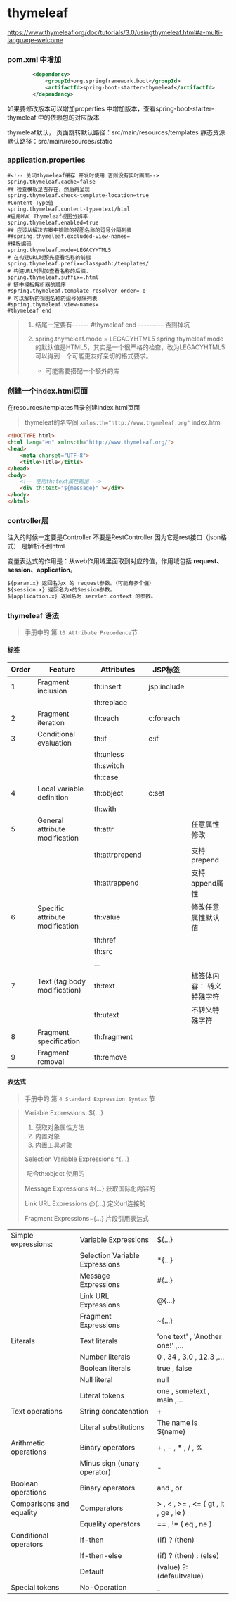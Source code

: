 # thymeleaf

https://www.thymeleaf.org/doc/tutorials/3.0/usingthymeleaf.html#a-multi-language-welcome

### pom.xml 中增加

```xml
        <dependency>
            <groupId>org.springframework.boot</groupId>
            <artifactId>spring-boot-starter-thymeleaf</artifactId>
        </dependency>
```
如果要修改版本可以增加properties 中增加版本，查看spring-boot-starter-thymeleaf 中的依赖包的对应版本

thymeleaf默认，
页面跳转默认路径：src/main/resources/templates
静态资源默认路径：src/main/resources/static

### application.properties

```properties
#<!-- 关闭thymeleaf缓存 开发时使用 否则没有实时画面-->
spring.thymeleaf.cache=false
## 检查模板是否存在，然后再呈现
spring.thymeleaf.check-template-location=true
#Content-Type值
spring.thymeleaf.content-type=text/html
#启用MVC Thymeleaf视图分辨率
spring.thymeleaf.enabled=true
## 应该从解决方案中排除的视图名称的逗号分隔列表
##spring.thymeleaf.excluded-view-names=
#模板编码
spring.thymeleaf.mode=LEGACYHTML5
# 在构建URL时预先查看名称的前缀
spring.thymeleaf.prefix=classpath:/templates/
# 构建URL时附加查看名称的后缀.
spring.thymeleaf.suffix=.html
# 链中模板解析器的顺序
#spring.thymeleaf.template-resolver-order= o
# 可以解析的视图名称的逗号分隔列表
#spring.thymeleaf.view-names=
#thymeleaf end
```

> 1. 结尾一定要有------ #thymeleaf end --------- 否则掉坑
>
> 2. spring.thymeleaf.mode = LEGACYHTML5
>    spring.thymeleaf.mode的默认值是HTML5，其实是一个很严格的检查，改为LEGACYHTML5可以得到一个可能更友好亲切的格式要求。
>
>    + 可能需要搭配一个额外的库
>
>    

### 创建一个index.html页面

在resources/templates目录创建index.html页面

> thymeleaf的名空间 `xmlns:th="http://www.thymeleaf.org"`
index.html

```html
<!DOCTYPE html>
<html lang="en" xmlns:th="http://www.thymeleaf.org/">
<head>
    <meta charset="UTF-8">
    <title>Title</title>
</head>
<body>
    <!-- 使用th:text属性输出 -->
    <div th:text="${message}" ></div>
</body>
</html>
```

### controller层

注入的时候一定要是Controller 不要是RestController 因为它是rest接口（json格式） 是解析不到html

变量表达式的作用是：从web作用域里面取到对应的值，作用域包括 **request、session、application**。

```html
${param.x} 返回名为x 的 request参数。（可能有多个值）
${session.x} 返回名为x的Session参数。
${application.x} 返回名为 servlet context 的参数。
```



### thymeleaf 语法

>  手册中的 第 `10 Attribute Precedence`节

#### 标签

|Order|Feature|Attributes|JSP标签||
| ---- | ---- | ---- |---- |---- |
|1|Fragment inclusion|th:insert|jsp:include||
|||th:replace|||
|2|Fragment iteration|th:each|c:foreach||
|3|Conditional evaluation|th:if|c:if||
|||th:unless|||
|||th:switch|||
|||th:case|||
|4|Local variable definition|th:object|c:set||
|||th:with|||
|5|General attribute modification|th:attr||任意属性修改|
|||th:attrprepend||支持prepend|
|||th:attrappend||支持append属性|
|6|Specific attribute modification|th:value||修改任意属性默认值|
|||th:href|||
|||th:src|||
|||...|||
|7|Text (tag body modification)|th:text||标签体内容： 转义特殊字符|
|||th:utext||不转义特殊字符|
|8|Fragment specification|th:fragment|||
|9|Fragment removal|th:remove|||

#### 表达式

> 手册中的 第  `4 Standard Expression Syntax` 节

> Variable Expressions: ${...} 
>
> 1. 获取对象属性方法
> 2. 内置对象
> 3. 内置工具对象
>
> Selection Variable Expressions *{...}
>
> ​	配合th:object 使用的
>
> Message Expressions #{...}  获取国际化内容的
>
> Link URL Expressions @{...}  定义url连接的
>
> Fragment Expressions~{...} 片段引用表达式

|                          |                                |                                        |
| ------------------------ | ------------------------------ | -------------------------------------- |
| Simple expressions:      | Variable Expressions           | ${...}                                 |
|                          | Selection Variable Expressions | *{...}                                 |
|                          | Message Expressions            | #{...}                                 |
|                          | Link URL Expressions           | @{...}                                 |
|                          | Fragment Expressions           | ~{...}                                 |
| Literals                 | Text literals                  | 'one text' , 'Another one!' ,…         |
|                          | Number literals                | 0 , 34 , 3.0 , 12.3 ,…                 |
|                          | Boolean literals               | true , false                           |
|                          | Null literal                   | null                                   |
|                          | Literal tokens                 | one , sometext , main ,…               |
| Text operations          | String concatenation           | +                                      |
|                          | Literal substitutions          | The name is ${name}                    |
| Arithmetic operations    | Binary operators               | + , - , * , / , %                      |
|                          | Minus sign (unary operator)    | -                                      |
| Boolean operations       | Binary operators               | and , or                               |
| Comparisons and equality | Comparators                    | > , < , >= , <=  ( gt , lt , ge , le ) |
|                          | Equality operators             | == , !=  ( eq , ne )                   |
| Conditional operators    | If-then                        | (if) ? (then)                          |
|                          | If-then-else                   | (if) ? (then) : (else)                 |
|                          | Default                        | (value) ?: (defaultvalue)              |
| Special tokens           | No-Operation                   | _                                      |

